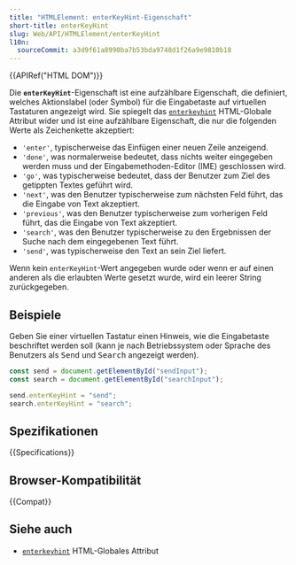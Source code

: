```yaml
---
title: "HTMLElement: enterKeyHint-Eigenschaft"
short-title: enterKeyHint
slug: Web/API/HTMLElement/enterKeyHint
l10n:
  sourceCommit: a3d9f61a8990ba7b53bda9748d1f26a9e9810b18
---
```


{{APIRef("HTML DOM")}}

Die **`enterKeyHint`**-Eigenschaft ist eine aufzählbare Eigenschaft, die definiert, welches Aktionslabel (oder Symbol) für die Eingabetaste auf virtuellen Tastaturen angezeigt wird. Sie spiegelt das [`enterkeyhint`](/de/docs/Web/HTML/Global_attributes/enterkeyhint) HTML-Globale Attribut wider und ist eine aufzählbare Eigenschaft, die nur die folgenden Werte als Zeichenkette akzeptiert:

- `'enter'`, typischerweise das Einfügen einer neuen Zeile anzeigend.
- `'done'`, was normalerweise bedeutet, dass nichts weiter eingegeben werden muss und der Eingabemethoden-Editor (IME) geschlossen wird.
- `'go'`, was typischerweise bedeutet, dass der Benutzer zum Ziel des getippten Textes geführt wird.
- `'next'`, was den Benutzer typischerweise zum nächsten Feld führt, das die Eingabe von Text akzeptiert.
- `'previous'`, was den Benutzer typischerweise zum vorherigen Feld führt, das die Eingabe von Text akzeptiert.
- `'search'`, was den Benutzer typischerweise zu den Ergebnissen der Suche nach dem eingegebenen Text führt.
- `'send'`, was typischerweise den Text an sein Ziel liefert.

Wenn kein `enterKeyHint`-Wert angegeben wurde oder wenn er auf einen anderen als die erlaubten Werte gesetzt wurde, wird ein leerer String zurückgegeben.

## Beispiele

Geben Sie einer virtuellen Tastatur einen Hinweis, wie die Eingabetaste beschriftet werden soll (kann je nach Betriebssystem oder Sprache des Benutzers als <kbd>Send</kbd> und <kbd>Search</kbd> angezeigt werden).

```js
const send = document.getElementById("sendInput");
const search = document.getElementById("searchInput");

send.enterKeyHint = "send";
search.enterKeyHint = "search";
```

## Spezifikationen

{{Specifications}}

## Browser-Kompatibilität

{{Compat}}

## Siehe auch

- [`enterkeyhint`](/de/docs/Web/HTML/Global_attributes/enterkeyhint) HTML-Globales Attribut
